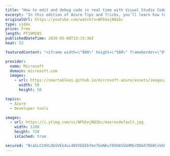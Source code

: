 ```yaml
---
title: "How to edit and debug code in real time with Visual Studio Code Live Share | Azure Tips and Tricks"
excerpt: "In this edition of Azure Tips and Tricks, you’ll learn how to instantly and securely share your current project, debugging session, terminal instance, localhost web app, and voice and text chat with Live Share extension for Visual Studio Code.     For more tips and tricks, visit: https://aka.ms/azuretipsandtricks"
originalUrl: https://youtube.com/watch?v=WFbSejNQ1bc
type: video
price: Free
length: PT19M28S
publishedDateTime: 2020-05-08T15:15:36Z
heat: 52

featuredContent: "<iframe width=\"800\" height=\"500\" frameborder=\"0\" src=\"https://www.youtube.com/embed/WFbSejNQ1bc\" allow=\"accelerometer; autoplay; encrypted-media; gyroscope; picture-in-picture\" allowfullscreen></iframe>"

provider:
  name: Microsoft
  domain: microsoft.com
  images:
    - url: https://smartableai.github.io/microsoft-azure/assets/images/organizations/microsoft.com-50x50.jpg
      width: 50
      height: 50

topics:
  - Azure
  - Developer tools

images:
  - url: https://i.ytimg.com/vi/WFbSejNQ1bc/maxresdefault.jpg
    width: 1280
    height: 720
    isCached: true

secured: "BcaGLCCHVLObSVEk4ui48VVEEEbfmn7UoN6uf85b6SSbHMGrDDmX7O60CvVG0X/oGHfiMkmshnqACCoaQimzjizESi3VvFNLxMuMoyLoOaeP6SY3MomeI8cwOdB2cb9kKQAnCcqacD8mQ5moMWOmzXYTGJOowJMbdzfqXlgAwhqR39A2p6CcgpkKEglY12FN0ftbVm2QZzg1TydX6eI2JH4jc4KiPkJ7UEYTGderm4PON54HV4w+ftn0ZXPij0VS1Wplnh4xbJ2cNVSMEmJReiqfh+AAmUJlTuITZ4cHMZsKi2KxWiRlHjSqK1OBgkWA7eGHoTXR3H70Gflz6QVK21hC+/GhcZpUwPERzFVJdr21W6dJyOPAFLawqMU6gr8fG7RfTHqRMXisw8cg3DBMTv4rx3J9p35rLxjXTekTNbk=;IMODzVRZ9ukE7sAGYG+hqQ=="
---
```


